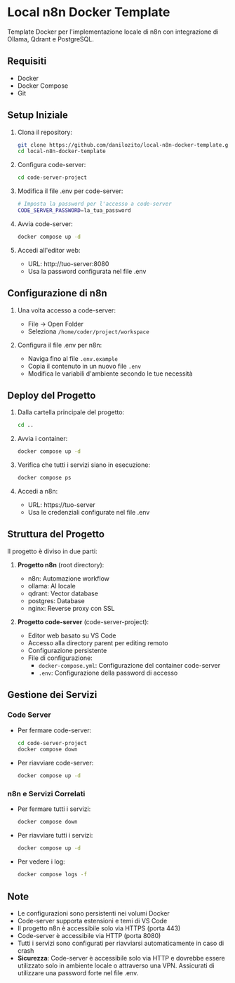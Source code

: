 # Local n8n Docker Template

Template Docker per l'implementazione locale di n8n con integrazione di Ollama, Qdrant e PostgreSQL.

## Requisiti

- Docker
- Docker Compose
- Git

## Setup Iniziale

1. Clona il repository:
   ```bash
   git clone https://github.com/danilozito/local-n8n-docker-template.git
   cd local-n8n-docker-template
   ```

2. Configura code-server:
   ```bash
   cd code-server-project
   ```

3. Modifica il file .env per code-server:
   ```bash
   # Imposta la password per l'accesso a code-server
   CODE_SERVER_PASSWORD=la_tua_password
   ```

4. Avvia code-server:
   ```bash
   docker compose up -d
   ```

5. Accedi all'editor web:
   - URL: http://tuo-server:8080
   - Usa la password configurata nel file .env

## Configurazione di n8n

1. Una volta accesso a code-server:
   - File -> Open Folder
   - Seleziona `/home/coder/project/workspace`

2. Configura il file .env per n8n:
   - Naviga fino al file `.env.example`
   - Copia il contenuto in un nuovo file `.env`
   - Modifica le variabili d'ambiente secondo le tue necessità

## Deploy del Progetto

1. Dalla cartella principale del progetto:
   ```bash
   cd ..
   ```

2. Avvia i container:
   ```bash
   docker compose up -d
   ```

3. Verifica che tutti i servizi siano in esecuzione:
   ```bash
   docker compose ps
   ```

4. Accedi a n8n:
   - URL: https://tuo-server
   - Usa le credenziali configurate nel file .env

## Struttura del Progetto

Il progetto è diviso in due parti:

1. **Progetto n8n** (root directory):
   - n8n: Automazione workflow
   - ollama: AI locale
   - qdrant: Vector database
   - postgres: Database
   - nginx: Reverse proxy con SSL

2. **Progetto code-server** (code-server-project):
   - Editor web basato su VS Code
   - Accesso alla directory parent per editing remoto
   - Configurazione persistente
   - File di configurazione:
     - `docker-compose.yml`: Configurazione del container code-server
     - `.env`: Configurazione della password di accesso

## Gestione dei Servizi

### Code Server
- Per fermare code-server:
  ```bash
  cd code-server-project
  docker compose down
  ```
- Per riavviare code-server:
  ```bash
  docker compose up -d
  ```

### n8n e Servizi Correlati
- Per fermare tutti i servizi:
  ```bash
  docker compose down
  ```
- Per riavviare tutti i servizi:
  ```bash
  docker compose up -d
  ```
- Per vedere i log:
  ```bash
  docker compose logs -f
  ```

## Note

- Le configurazioni sono persistenti nei volumi Docker
- Code-server supporta estensioni e temi di VS Code
- Il progetto n8n è accessibile solo via HTTPS (porta 443)
- Code-server è accessibile via HTTP (porta 8080)
- Tutti i servizi sono configurati per riavviarsi automaticamente in caso di crash
- **Sicurezza**: Code-server è accessibile solo via HTTP e dovrebbe essere utilizzato solo in ambiente locale o attraverso una VPN. Assicurati di utilizzare una password forte nel file .env. 